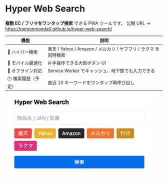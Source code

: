 # Hyper Web Search
**複数 EC / フリマをワンタップ検索** できる PWA ツールです。
公開 URL → <https://pemonmonda0.github.io/hyper-web-search/>

| 機能 | 説明 |
| ---- | ---- |
| 🎯 ハイパー検索 | 楽天 / Yahoo / Amazon / メルカリ / ヤフフリ / ラクマ を同時検索 |
| 📱 モバイル最適化 | 片手操作できる大型ボタン UI |
| 💾 オフライン対応 | Service Worker でキャッシュ、地下鉄でも入力できる |
| 🕒 検索履歴（予定） | 直近 10 キーワードをワンタップ再呼び出し |

![screenshot](icons/ss.png) <!-- スクショ撮ったら保存して差し替え OK -->

